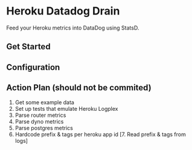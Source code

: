 # Heroku Datadog Drain

Feed your Heroku metrics into DataDog using StatsD.

## Get Started

## Configuration

## Action Plan (should not be commited)
1. Get some example data
2. Set up tests that emulate Heroku Logplex
3. Parse router metrics
4. Parse dyno metrics
5. Parse postgres metrics
6. Hardcode prefix & tags per heroku app id
[7. Read prefix & tags from logs]
